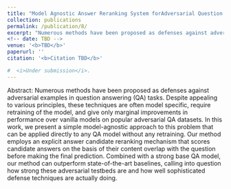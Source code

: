 ```yaml
---
title: "Model Agnostic Answer Reranking System forAdversarial Question Answering"
collection: publications
permalink: /publication/8/
excerpt: "Numerous methods have been proposed as defenses against adversarial examples in question answering (QA) tasks. Despite appealing to various principles, these techniques are often model specific, require retraining of the model, and give only marginal improvements in performance over vanilla models on popular adversarial QA datasets. In this work, we present a simple model-agnostic approach to this problem that can be applied directly to any QA model without any retraining. Our method employs an explicit answer candidate reranking mechanism that scores candidate answers on the basis of their content overlap with the question before making the final prediction. Combined with a strong base QA model, our method can outperform state-of-the-art baselines, calling into question how strong these adversarial testbeds are and how well sophisticated defense techniques are actually doing."
<!-- date: TBD -->
venue: '<b>TBD</b>'
paperurl: ''
citation: '<b>Citation TBD</b>'

#  <i>Under submission</i>.
---
```

Abstract: Numerous methods have been proposed as defenses against adversarial examples in question answering (QA) tasks. Despite appealing to various principles, these techniques are often model specific, require retraining of the model, and give only marginal improvements in performance over vanilla models on popular adversarial QA datasets. In this work, we present a simple model-agnostic approach to this problem that can be applied directly to any QA model without any retraining. Our method employs an explicit answer candidate reranking mechanism that scores candidate answers on the basis of their content overlap with the question before making the final prediction. Combined with a strong base QA model, our method can outperform state-of-the-art baselines, calling into question how strong these adversarial testbeds are and how well sophisticated defense techniques are actually doing.

<!-- [Download paper here](http://openaccess.thecvf.com/content_CVPR_2019/papers/Mundt_Meta-Learning_Convolutional_Neural_Architectures_for_Multi-Target_Concrete_Defect_Classification_With_CVPR_2019_paper.pdf) -->